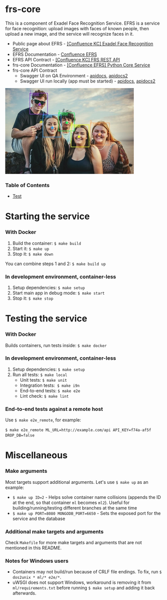 # frs-core
This is a component of Exadel Face Recognition Service. EFRS is a service for face recognition: upload images with faces of known people, then upload a new image, and the service will recognize faces in it.

- Public page about EFRS - [\[Confluence KC\] Exadel Face Recognition Service](https://confluence.exadel.com/display/KC/Exadel+Face+Recognition+Service)
- EFRS Documentation - [Confluence EFRS](https://confluence.exadel.com/display/EFRS/Exadel+FRS+Home)
- EFRS API Contract - [\[Confluence KC\] FRS REST API](https://confluence.exadel.com/display/KC/FRS+REST+API)
- frs-core Documentation - [\[Confluence EFRS\] Python Core Service](https://confluence.exadel.com/display/EFRS/Python+Core+Service)
- frs-core API Contract
    - Swagger UI on QA Environment - [apidocs](http://qa.frs.exadel.by:3000/apidocs), [apidocs2](http://qa.frs.exadel.by:3000/apidocs2)
    - Swagger UI run locally (app must be started) - [apidocs](http://localhost:3000/apidocs), [apidocs2](http://localhost:3000/apidocs2)

![Algorithm schema](./ml/sample_images/readme_example.jpg)

### Table of Contents

- [Test](#starting-the-service)

# Starting the service
### With Docker
1. Build the container: `$ make build`
2. Start it: `$ make up`
3. Stop it: `$ make down`

You can combine steps 1 and 2: `$ make build up`

### In development environment, container-less
1. Setup dependencies: `$ make setup`
2. Start main app in debug mode: `$ make start`
3. Stop it: `$ make stop`

# Testing the service
### With Docker
Builds containers, run tests inside: `$ make docker` 

### In development environment, container-less
1. Setup dependencies: `$ make setup`
2. Run all tests: `$ make local`
   - Unit tests: `$ make unit`
   - Integration tests:` $ make i9n`
   - End-to-end tests: `$ make e2e`
   - Lint check: `$ make lint`

### End-to-end tests against a remote host

Use `$ make e2e_remote`, for example:

`$ make e2e_remote ML_URL=http://example.com/api API_KEY=f74a-af5f DROP_DB=false`

# Miscellaneous
### Make arguments
Most targets support additional arguments. Let's use `$ make up` as an example:
- `$ make up ID=2` - Helps solve container name collisions (appends the ID at the end, so that container `ml` becomes `ml2`). Useful for building/running/testing different branches at the same time
- `$ make up PORT=8080 MONGODB_PORT=6650` - Sets the exposed port for the service and the database

### Additional make targets and arguments
Check `Makefile` for more make targets and arguments that are not mentioned in this README.

### Notes for Windows users
- Containers may not build/run because of CRLF file endings. To fix, run `$ dos2unix * ml/* e2e/*`.
- uWSGI does not support Windows, workaround is removing it from `ml/requirements.txt` before running `$ make setup` and adding it back afterwards.
